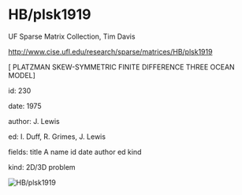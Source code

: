 # HB/plsk1919

 UF Sparse Matrix Collection, Tim Davis

 http://www.cise.ufl.edu/research/sparse/matrices/HB/plsk1919

 [ PLATZMAN SKEW-SYMMETRIC FINITE DIFFERENCE THREE OCEAN MODEL]

 id: 230

 date: 1975

 author: J. Lewis

 ed: I. Duff, R. Grimes, J. Lewis

 fields: title A name id date author ed kind

 kind: 2D/3D problem

![HB/plsk1919](http://yifanhu.net/GALLERY/GRAPHS/GIF_SMALL/HB@plsk1919.gif)

